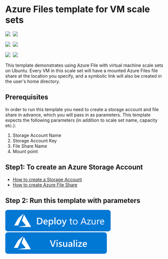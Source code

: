 # Azure Files template for VM scale sets

<IMG SRC="https://azurequickstartsservice.blob.core.windows.net/badges/201-vmss-azure-files-linux/PublicLastTestDate.svg" />&nbsp;
<IMG SRC="https://azurequickstartsservice.blob.core.windows.net/badges/201-vmss-azure-files-linux/PublicDeployment.svg" />&nbsp;

<IMG SRC="https://azurequickstartsservice.blob.core.windows.net/badges/201-vmss-azure-files-linux/FairfaxLastTestDate.svg" />&nbsp;
<IMG SRC="https://azurequickstartsservice.blob.core.windows.net/badges/201-vmss-azure-files-linux/FairfaxDeployment.svg" />&nbsp;

<IMG SRC="https://azurequickstartsservice.blob.core.windows.net/badges/201-vmss-azure-files-linux/BestPracticeResult.svg" />&nbsp;
<IMG SRC="https://azurequickstartsservice.blob.core.windows.net/badges/201-vmss-azure-files-linux/CredScanResult.svg" />&nbsp;

This template demonstrates using Azure File with virtual machine scale sets on Ubuntu. Every VM in this scale set will have a mounted Azure Files file share at the location you specify, and a symbolic link will also be created in the user's home directory.

## Prerequisites
In order to run this template you need to create a storage account and file share in advance, which you will pass in as parameters. This template expects the following parameters (in addition to scale set name, capacity etc.):
1. Storage Account Name
2. Storage Account Key
3. File Share Name
4. Mount point

## Step1: To create an Azure Storage Account
* [How to create a Storage Account](https://docs.microsoft.com/en-us/azure/storage/storage-create-storage-account#create-a-storage-account)
* [How to create Azure File Share](https://docs.microsoft.com/en-us/azure/storage/storage-dotnet-how-to-use-files#use-the-azure-portal-to-manage-a-file-share)

## Step 2: Run this template with parameters

<a href="https://portal.azure.com/#create/Microsoft.Template/uri/https%3A%2F%2Fraw.githubusercontent.com%2FAzure%2Fazure-quickstart-templates%2Fmaster%2F201-vmss-azure-files-linux%2Fazuredeploy.json" target="_blank">
    <img src="https://raw.githubusercontent.com/Azure/azure-quickstart-templates/master/1-CONTRIBUTION-GUIDE/images/deploytoazure.svg?sanitize=true"/>
</a>
<a href="http://armviz.io/#/?load=https%3A%2F%2Fraw.githubusercontent.com%2FAzure%2Fazure-quickstart-templates%2Fmaster%2F201-vmss-azure-files-linux%2Fazuredeploy.json" target="_blank">
    <img src="https://raw.githubusercontent.com/Azure/azure-quickstart-templates/master/1-CONTRIBUTION-GUIDE/images/visualizebutton.svg?sanitize=true"/>
</a>

